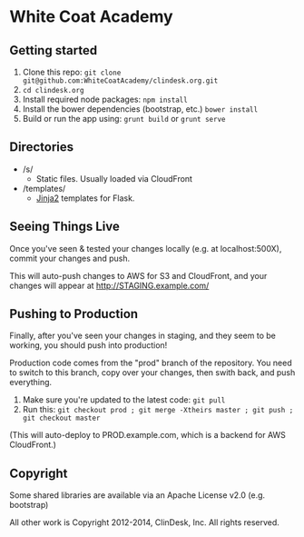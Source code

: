 # White Coat Academy

## Getting started
1. Clone this repo: `git clone git@github.com:WhiteCoatAcademy/clindesk.org.git`
2. `cd clindesk.org`
3. Install required node packages: `npm install`
4. Install the bower dependencies (bootstrap, etc.) `bower install`
5. Build or run the app using: `grunt build` or `grunt serve`


## Directories
* /s/
  * Static files. Usually loaded via CloudFront
* /templates/
  * [Jinja2](http://jinja.pocoo.org/) templates for Flask.

## Seeing Things Live

Once you've seen & tested your changes locally (e.g. at localhost:500X), commit your changes and push.

This will auto-push changes to AWS for S3 and CloudFront, and your changes will appear at http://STAGING.example.com/

## Pushing to Production

Finally, after you've seen your changes in staging, and they seem to be working, you should push into production!

Production code comes from the "prod" branch of the repository. You need to switch to this branch, copy over your changes, then swith back, and push everything.

1. Make sure you're updated to the latest code: `git pull`
2. Run this: `git checkout prod ; git merge -Xtheirs master ; git push ; git checkout master`

(This will auto-deploy to PROD.example.com, which is a backend for AWS CloudFront.)

## Copyright

Some shared libraries are available via an Apache License v2.0 (e.g. bootstrap)

All other work is Copyright 2012-2014, ClinDesk, Inc. All rights reserved.
